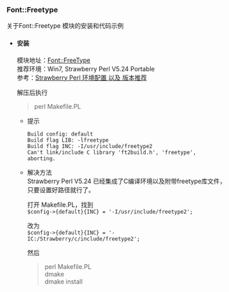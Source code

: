 ### Font::Freetype  
关于Font::Freetype 模块的安装和代码示例  

* #### 安装
  模块地址：[Font::FreeType](https://metacpan.org/pod/Font::FreeType)  
  推荐环境：Win7, Strawberry Perl V5.24 Portable  
  参考：[Strawberry Perl 环境配置 以及 版本推荐](http://code-by.org/viewtopic.php?f=17&t=272)  
  
  解压后执行  
  >perl Makefile.PL  

  * 提示  
    ```
    Build config: default
    Build flag LIB: -lfreetype
    Build flag INC: -I/usr/include/freetype2
    Can't link/include C library 'ft2build.h', 'freetype', aborting.
    ```
  
  * 解决方法  
    Strawberry Perl V5.24 已经集成了C编译环境以及附带freetype库文件，只要设置好路径就行了。

    打开 Makefile.PL，找到  
    `$config->{default}{INC} = '-I/usr/include/freetype2';`  

    改为    
    `$config->{default}{INC} = '-IC:/Strawberry/c/include/freetype2';`
  
    然后  
    > perl Makefile.PL  
    > dmake  
    > dmake install  

